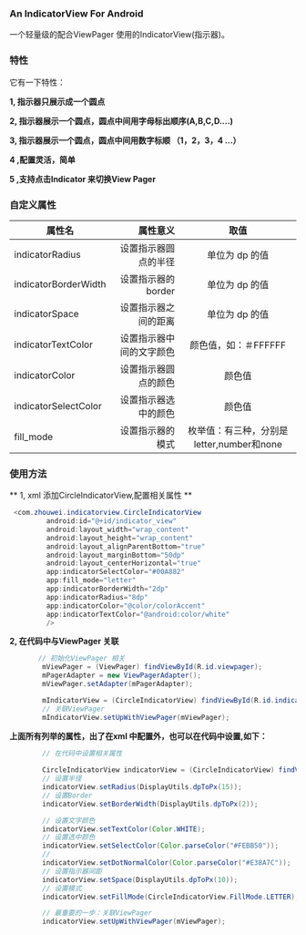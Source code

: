 ### An IndicatorView For Android 

一个轻量级的配合ViewPager 使用的IndicatorView(指示器)。

### 特性
它有一下特性：

**1, 指示器只展示成一个圆点**

**2, 指示器展示一个圆点，圆点中间用字母标出顺序(A,B,C,D....)**

**3, 指示器展示一个圆点，圆点中间用数字标顺 （1，2，3，4 ...）**

**4 ,配置灵活，简单**

**5 ,支持点击Indicator 来切换View Pager**

### 自定义属性

| 属性名      | 属性意义   |  取值  |
| --------   | -----:   | :----: |
| indicatorRadius       | 设置指示器圆点的半径     |   单位为 dp 的值   |
| indicatorBorderWidth        | 设置指示器的border      |   单位为 dp 的值     |
| indicatorSpace        | 设置指示器之间的距离      |   单位为 dp 的值     |
| indicatorTextColor        | 设置指示器中间的文字颜色      |   颜色值，如：＃FFFFFF    |
| indicatorColor        | 设置指示器圆点的颜色      |   颜色值    |
| indicatorSelectColor        | 设置指示器选中的颜色      |   颜色值    |
| fill_mode        |   设置指示器的模式    |   枚举值：有三种，分别是letter,number和none|

### 使用方法

** 1, xml 添加CircleIndicatorView,配置相关属性 **

  ```java
   <com.zhouwei.indicatorview.CircleIndicatorView
           android:id="@+id/indicator_view"
           android:layout_width="wrap_content"
           android:layout_height="wrap_content"
           android:layout_alignParentBottom="true"
           android:layout_marginBottom="50dp"
           android:layout_centerHorizontal="true"
           app:indicatorSelectColor="#00A882"
           app:fill_mode="letter"
           app:indicatorBorderWidth="2dp"
           app:indicatorRadius="8dp"
           app:indicatorColor="@color/colorAccent"
           app:indicatorTextColor="@android:color/white"
           />
  ```
  
  **2, 在代码中与ViewPager 关联**
  
  ```java
         // 初始化ViewPager 相关
          mViewPager = (ViewPager) findViewById(R.id.viewpager);
          mPagerAdapter = new ViewPagerAdapter();
          mViewPager.setAdapter(mPagerAdapter);
  
          mIndicatorView = (CircleIndicatorView) findViewById(R.id.indicator_view);
          // 关联ViewPager 
          mIndicatorView.setUpWithViewPager(mViewPager);
  ```
  
  
  **上面所有列举的属性，出了在xml 中配置外，也可以在代码中设置,如下：**
  
  ```java
          // 在代码中设置相关属性
          
          CircleIndicatorView indicatorView = (CircleIndicatorView) findViewById(R.id.indicator_view3);
          // 设置半径
          indicatorView.setRadius(DisplayUtils.dpToPx(15));
          // 设置Border
          indicatorView.setBorderWidth(DisplayUtils.dpToPx(2));
  
          // 设置文字颜色
          indicatorView.setTextColor(Color.WHITE);
          // 设置选中颜色
          indicatorView.setSelectColor(Color.parseColor("#FEBB50"));
          //
          indicatorView.setDotNormalColor(Color.parseColor("#E38A7C"));
          // 设置指示器间距
          indicatorView.setSpace(DisplayUtils.dpToPx(10));
          // 设置模式
          indicatorView.setFillMode(CircleIndicatorView.FillMode.LETTER);
  
          // 最重要的一步：关联ViewPager
          indicatorView.setUpWithViewPager(mViewPager);
  ```
  
  

